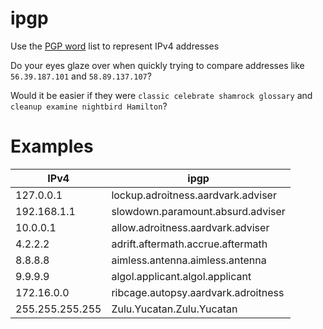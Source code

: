 # ipgp

Use the [PGP word](https://en.wikipedia.org/wiki/PGP_word_list) list to represent IPv4 addresses

Do your eyes glaze over when quickly trying to compare addresses like `56.39.187.101` and `58.89.137.107`?

Would it be easier if they were `classic celebrate shamrock glossary` and `cleanup examine nightbird Hamilton`?

# Examples

| IPv4 | ipgp | 
| ---- | ---- |
| 127.0.0.1 | lockup.adroitness.aardvark.adviser |
| 192.168.1.1 | slowdown.paramount.absurd.adviser |
| 10.0.0.1 | allow.adroitness.aardvark.adviser |
| 4.2.2.2 | adrift.aftermath.accrue.aftermath |
| 8.8.8.8 | aimless.antenna.aimless.antenna |
| 9.9.9.9 | algol.applicant.algol.applicant |
| 172.16.0.0 | ribcage.autopsy.aardvark.adroitness |
| 255.255.255.255 | Zulu.Yucatan.Zulu.Yucatan |

